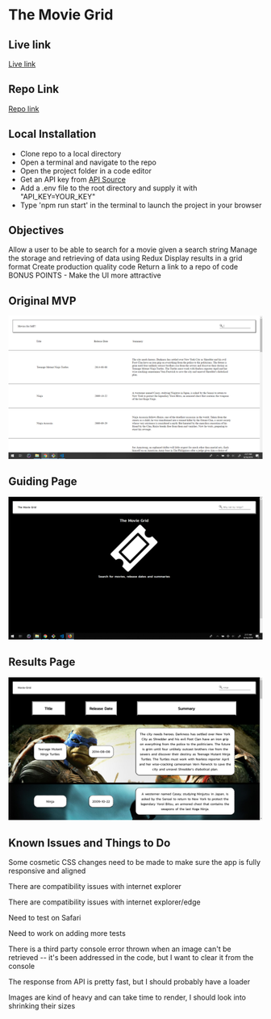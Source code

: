 <h1> The Movie Grid </h1>

<h2> Live link </h2>
<a href="https://hzba000.github.io/movie-grid/"> Live link </a>

<h2> Repo Link </h2>
<a href="https://github.com/hzba000/movie-grid"> Repo link </a>

<h2>Local Installation</h2>
<ul>
  <li> Clone repo to a local directory </li>
  <li> Open a terminal and navigate to the repo </li>
  <li> Open the project folder in a code editor</li>
  <li> Get an API key from <a href="http://api.themoviedb.org">API Source</a>
  <li> Add a .env file to the root directory and supply it with "API_KEY=YOUR_KEY" </li>
  <li> Type 'npm run start' in the terminal to launch the project in your browser</li>
</ul>

<h2> Objectives </h2>
Allow a user to be able to search for a movie given a search string 
Manage the storage and retrieving of data using Redux 
Display results in a grid format 
Create production quality code 
Return a link to a repo of code 
BONUS POINTS - Make the UI more attractive

<h2> Original MVP </h2>
<img src="./screenshots/original_mvp.png" />

<h2> Guiding Page </h2>
<img src="./screenshots/movie-grid-screenshot-3.png" />

<h2> Results Page </h2>
<img src="./screenshots/movie-grid-screenshot.png" />

<h2> Known Issues and Things to Do </h2>
<p>Some cosmetic CSS changes need to be made to make sure the app is fully responsive and aligned</p>
<p>There are compatibility issues with internet explorer</p>
<p>There are compatibility issues with internet explorer/edge</p>
<p>Need to test on Safari</p>
<p>Need to work on adding more tests</p>
<p>There is a third party console error thrown when an image can't be retrieved -- it's been addressed in the code, but I want to clear it from the console</p>
<p>The response from API is pretty fast, but I should probably have a loader</p>
<p>Images are kind of heavy and can take time to render, I should look into shrinking their sizes</p>













